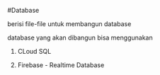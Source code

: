 #Database

berisi file-file untuk membangun database

database yang akan dibangun bisa menggunakan

1. CLoud SQL

2. Firebase - Realtime Database
